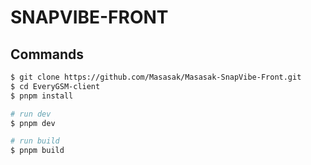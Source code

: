 # SNAPVIBE-FRONT

## Commands

```bash
$ git clone https://github.com/Masasak/Masasak-SnapVibe-Front.git
$ cd EveryGSM-client
$ pnpm install

# run dev
$ pnpm dev

# run build
$ pnpm build
```
